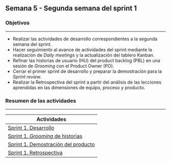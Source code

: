 ## Semana 5 - Segunda semana del sprint 1

### Objetivos
---

* Realizar las actividades de desarrollo correspondientes a la segunda semana del sprint.
* Hacer seguimiento al avance de actividades del sprint mediante la realización de *Daily meetings* y la actualización del tablero Kanban.
* Refinar las historias de usuario (HU) del product backlog (PBL) en una sesión de *Grooming* con el Product Owner (PO).
* Cerrar el primer sprint de desarrollo y preparar la demostración para la *Sprint review*.
* Realizar la Retrospectiva del sprint a partir del análisis de las lecciones aprendidas en las dimensiones de equipo, proceso y producto.
 
### Resumen de las actividades
---

| Actividades   |
|---------------|
|[Sprint 1. Desarrollo](https://avargas20.github.io/MISW-Procesos/semanas/sprint1/semana4/s4_desarrollo)|
|[Sprint 1. *Grooming* de historias](https://avargas20.github.io/MISW-Procesos/semanas/sprint1/semana5/s5_grooming)|
|[Sprint 1. Demostración del producto](https://avargas20.github.io/MISW-Procesos/semanas/sprint1/semana5/s5_demo)|
|[Sprint 1. Retrospectiva](https://avargas20.github.io/MISW-Procesos/semanas/sprint1/semana5/s5_retrospectiva)|
